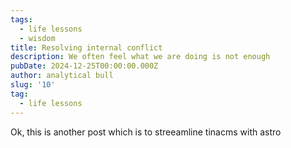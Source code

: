 ```yaml
---
tags:
  - life lessons
  - wisdom
title: Resolving internal conflict
description: We often feel what we are doing is not enough
pubDate: 2024-12-25T00:00:00.000Z
author: analytical bull
slug: '10'
tag:
  - life lessons
---
```


Ok, this is another post which is to streeamline tinacms with astro
